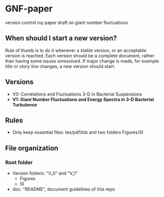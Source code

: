 # GNF-paper
version control my paper draft on giant number fluctuations. 

## When should I start a new version?

Rule of thumb is to do it whenever a stable version, or an acceptable version is reached. Each version should be a complete document, rather than having some issues unresolved. If major change is made, for example *title* or *story line* changes, a new version should start.

## Versions
- V0: Correlations and Fluctuations 3-D in Bacterial Suspensions
- **V1: Giant Number Fluctuations and Energy Spectra in 3-D Bacterial Turbulence**
## Rules
- Only keep essential files: tex/pdf/bib and two folders Figures/SI
## File organization

### Root folder
- Version folders: "V_0" and "V_1"
  - Figures
  - SI
- doc: "README", document guidelines of this repo



